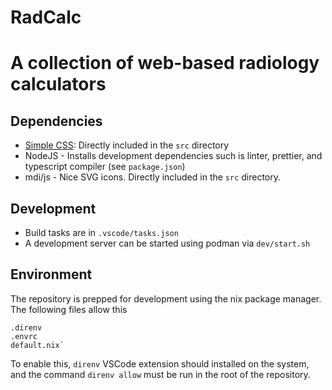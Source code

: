 # RadCalc
# A collection of web-based radiology calculators

## Dependencies
- [Simple CSS](https://github.com/kevquirk/simple.css): Directly included in the `src` directory
- NodeJS - Installs development dependencies such is linter, prettier, and typescript compiler (see `package.json`)
- mdi/js - Nice SVG icons. Directly included in the `src` directory.

## Development
- Build tasks are in `.vscode/tasks.json`
- A development server can be started using podman via `dev/start.sh`

## Environment
The repository is prepped for development using the nix package manager. The following files allow this
```
.direnv
.envrc
default.nix`
```

To enable this, `direnv` VSCode extension should installed on the system, and the command `direnv allow` must be run in the root of the repository.